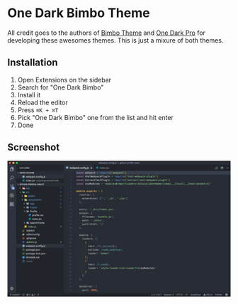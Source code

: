 # One Dark Bimbo Theme

All credit goes to the authors of [Bimbo Theme](https://github.com/pawelgrzybek/bimbo-theme) and [One Dark Pro](https://github.com/Binaryify/OneDark-Pro) for developing these awesomes themes. This is just a mixure of both themes.

## Installation

1. Open Extensions on the sidebar
2. Search for "One Dark Bimbo"
3. Install it
4. Reload the editor
5. Press `⌘K + ⌘T`
6. Pick "One Dark Bimbo" one from the list and hit enter
7. Done

## Screenshot

![One Dark Bimbo Theme](https://github.com/marioterron/one-dark-bimbo-theme/raw/master/images/screenshot.png)
